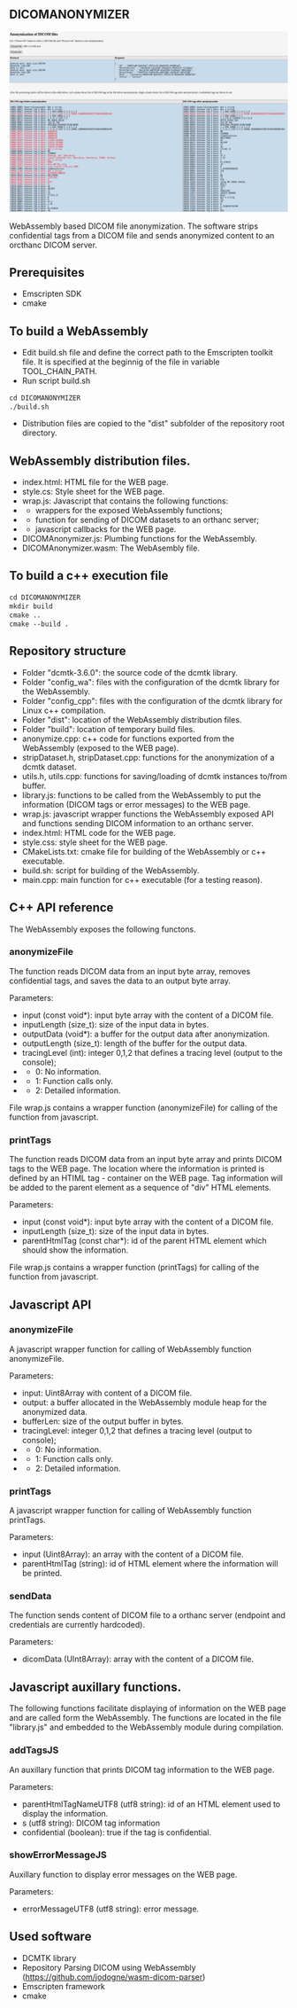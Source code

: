 ## DICOMANONYMIZER
![](images/web.png)

WebAssembly based DICOM file anonymization. The software strips confidential tags from a DICOM file and sends anonymized content to an orcthanc DICOM server.
## Prerequisites
- Emscripten SDK
- cmake
## To build a WebAssembly 
- Edit build.sh file and define the correct path to the Emscripten toolkit file. It is specified at the beginnig of the file in variable TOOL_CHAIN_PATH.
- Run script build.sh
```
cd DICOMANONYMIZER
./build.sh
```
- Distribution files are copied to the "dist" subfolder of the repository root directory.
## WebAssembly distribution files.
- index.html: HTML file for the WEB page.
- style.cs: Style sheet for the WEB page.
- wrap.js: Javascript that contains the following functions:
- - wrappers for the exposed WebAssembly functions;
- - function for sending of DICOM datasets to an orthanc server;
- - javascript callbacks for the WEB page.
- DICOMAnonymizer.js: Plumbing functions for the WebAssembly.
- DICOMAnonymizer.wasm: The WebAsembly file.
## To build a c++ execution file
```
cd DICOMANONYMIZER
mkdir build
cmake ..
cmake --build .
```
## Repository structure
- Folder "dcmtk-3.6.0": the source code of the dcmtk library.
- Folder "config_wa": files with the configuration of the dcmtk library for the WebAssembly.
- Folder "config_cpp": files with the configuration of the dcmtk library for Linux c++ compilation.
- Folder "dist": location of the WebAssembly distribution files.
- Folder "build": location of temporary build files.
- anonymize.cpp: c++ code for functions exported from the WebAssembly (exposed to the WEB page).
- stripDataset.h, stripDataset.cpp: functions for the anonymization of a dcmtk dataset.
- utils.h, utils.cpp: functions for saving/loading of dcmtk instances to/from buffer.
- library.js: functions to be called from the WebAssembly to put the information (DICOM tags or error messages) to the WEB page.
- wrap.js: javascript wrapper functions the WebAssembly exposed API and functions sending DICOM information to an orthanc server.
- index.html: HTML code for the WEB page.
- style.css: style sheet for the WEB page.
- CMakeLists.txt: cmake file for building of the WebAssembly or c++ executable.
- build.sh: script for building of the WebAssembly.
- main.cpp: main function for c++ executable (for a testing reason).
## C++ API reference
The WebAssembly exposes the following functons.
### anonymizeFile
The function reads DICOM data from an input byte array, removes confidential tags, and saves the data to an output byte array. 

Parameters:
- input (const void*): input byte array with the content of a DICOM file.
- inputLength (size_t): size of the input data in bytes.
- outputData (void*): a buffer for the output data after anonymization.
- outputLength (size_t): length of the buffer for the output data.
- tracingLevel (int): integer 0,1,2 that defines a tracing level (output to the console);
- - 0: No information.
- - 1: Function calls only.
- - 2: Detailed information.  

File wrap.js contains a wrapper function (anonymizeFile) for calling of the function from javascript.
### printTags
The function reads DICOM data from an input byte array and prints DICOM tags to the WEB page. The location where the information is printed is defined by an HTIML tag - container on the WEB page. Tag information will be added to the parent element as a sequence of "div" HTML elements.

Parameters:
- input (const void*): input byte array with the content of a DICOM file.
- inputLength (size_t): size of the input data in bytes.
- parentHtmlTag (const char*): id of the parent HTML element which should show the information.

File wrap.js contains a wrapper function (printTags) for calling of the function from javascript.

## Javascript API
### anonymizeFile
A javascript wrapper function for calling of WebAssembly function anonymizeFile.

Parameters:
- input: Uint8Array with content of a DICOM file.
- output: a buffer allocated in the WebAssembly module heap for the anonymized data.
- bufferLen: size of the output buffer in bytes.
- tracingLevel:  integer 0,1,2 that defines a tracing level (output to console);
- - 0: No information.
- - 1: Function calls only.
- - 2: Detailed information.  

### printTags
A javascript wrapper function for calling of WebAssembly function printTags.

Parameters:
- input (Uint8Array): an array with the content of a DICOM file.
- parentHtmlTag (string): id of HTML element where the information will be printed.

### sendData
The function sends content of DICOM file to a orthanc server (endpoint and credentials are currently hardcoded).

Parameters:
- dicomData (UInt8Array): array with the content of a DICOM file.

## Javascript auxillary functions.
The following functions facilitate displaying of information on the WEB page and are called form the WebAssembly. The functions are located in the file "library.js" and embedded to the WebAssembly module during compilation.
### addTagsJS
An auxillary function that prints DICOM tag information to the WEB page.

Parameters:
- parentHtmlTagNameUTF8 (utf8 string): id of an HTML element used to display the information.
- s (utf8 string): DICOM tag information
- confidential (boolean): true if the tag is confidential.
### showErrorMessageJS
Auxillary function to display error messages on the WEB page.

Parameters:
- errorMessageUTF8 (utf8 string): error message.

## Used software
- DCMTK library
- Repository Parsing DICOM using WebAssembly (https://github.com/jodogne/wasm-dicom-parser)
- Emscripten framework
- cmake


